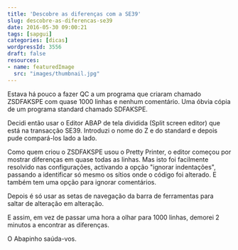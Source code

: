 ```yaml
---
title: 'Descobre as diferenças com a SE39'
slug: descobre-as-diferencas-se39
date: 2016-05-30 09:00:21
tags: [sapgui]
categories: [dicas]
wordpressId: 3556
draft: false
resources:
- name: featuredImage
  src: "images/thumbnail.jpg"
---
```

Estava há pouco a fazer QC a um programa que criaram chamado ZSDFAKSPE com quase 1000 linhas e nenhum comentário. Uma óbvia cópia de um programa standard chamado SDFAKSPE.

Decidi então usar o Editor ABAP de tela dividida (Split screen editor) que está na transacção SE39. Introduzi o nome do Z e do standard e depois pude compará-los lado a lado.

<!--more-->

Como quem criou o ZSDFAKSPE usou o Pretty Printer, o editor começou por mostrar diferenças em quase todas as linhas. Mas isto foi facilmente resolvido nas configurações, activando a opção "ignorar indentações", passando a identificar só mesmo os sítios onde o código foi alterado. E também tem uma opção para ignorar comentários.

Depois é só usar as setas de navegação da barra de ferramentas para saltar de alteração em alteração.

E assim, em vez de passar uma hora a olhar para 1000 linhas, demorei 2 minutos a encontrar as diferenças.

O Abapinho saúda-vos.
